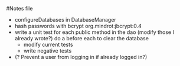#Notes file
- configureDatabases in DatabaseManager
- hash passwords with bcrypt org.mindrot:jbcrypt:0.4
- write a unit test for each public method in the dao (modify those I already wrote?) do a before each to clear the 
database
  - modify current tests
  - write negative tests
- (? Prevent a user from logging in if already logged in?)